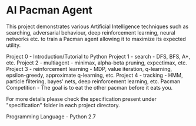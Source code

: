 # AI Pacman Agent

This project demonstrates various Artificial Intelligence techniques such as searching, adversarial behaviour, deep reinforcement learning, neural networks etc. to train a Pacman agent allowing it to maximize its expected utility.

Project 0 - Introduction/Tutorial to Python
Project 1 - search - DFS, BFS, A*, etc.
Project 2 - multiagent - minimax, alpha-beta pruning, expectimax, etc.
Project 3 - reinforcement learning - MDP, value iteration, q-learning, epsilon-greedy, approximate q-learning, etc.
Project 4 - tracking - HMM, particle filtering, bayes' nets, deep reinforcement learning, etc.
Pacman Competition - The goal is to eat the other pacman before it eats you.

For more details please check the specification present under "specification" folder in each project directory.

Programming Language - Python 2.7
